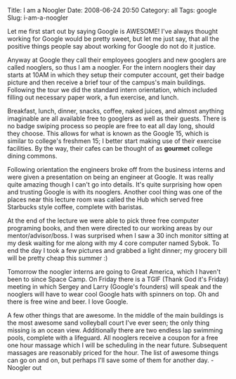 Title: I am a Noogler
Date: 2008-06-24 20:50
Category: all
Tags: google
Slug: i-am-a-noogler

Let me first start out by saying Google is AWESOME! I've always thought working
for Google would be pretty sweet, but let me just say, that all the positive
things people say about working for Google do not do it justice.

Anyway at Google they call their employees googlers and new googlers are called
nooglers, so thus I am a noogler. For the intern nooglers their day starts at
10AM in which they setup their computer account, get their badge picture and
then receive a brief tour of the campus's main buildings. Following the tour we
did the standard intern orientation, which included filling out necessary paper
work, a fun exercise, and lunch.

Breakfast, lunch, dinner, snacks, coffee, naked juices, and almost anything
imaginable are all available free to googlers as well as their guests. There is
no badge swiping process so people are free to eat all day long, should they
choose. This allows for what is known as the Google 15, which is similar to
college's freshmen 15; I better start making use of their exercise facilities.
By the way, their cafes can be thought of as **gourmet** college dining
commons.

Following orientation the engineers broke off from the business interns and
were given a presentation on being an engineer at Google. It was really quite
amazing though I can't go into details. It's quite surprising how open and
trusting Google is with its nooglers. Another cool thing was one of the places
near this lecture room was called the Hub which served free Starbucks style
coffee, complete with baristas.

At the end of the lecture we were able to pick three free computer programing
books, and then were directed to our working areas by our mentor/advisor/boss.
I was surprised when I saw a 30 inch monitor sitting at my desk waiting for me
along with my 4 core computer named Sybok. To end the day I took a few pictures
and grabbed a light dinner; my grocery bill will be pretty cheap this summer :)

Tomorrow the noogler interns are going to Great America, which I haven't been
to since Space Camp. On Friday there is a TGIF (Thank God it's Friday) meeting
in which Sergey and Larry (Google's founders) will speak and the nooglers will
have to wear cool Google hats with spinners on top. Oh and there is free wine
and beer. I love Google.

A few other things that are awesome. In the middle of the main buildings is the
most awesome sand volleyball court I've ever seen; the only thing missing is an
ocean view. Additionally there are two endless lap swimming pools, complete
with a lifeguard. All nooglers receive a coupon for a free one hour massage
which I will be scheduling in the near future. Subsequent massages are
reasonably priced for the hour. The list of awesome things can go on and on,
but perhaps I'll save some of them for another day. -Noogler out
